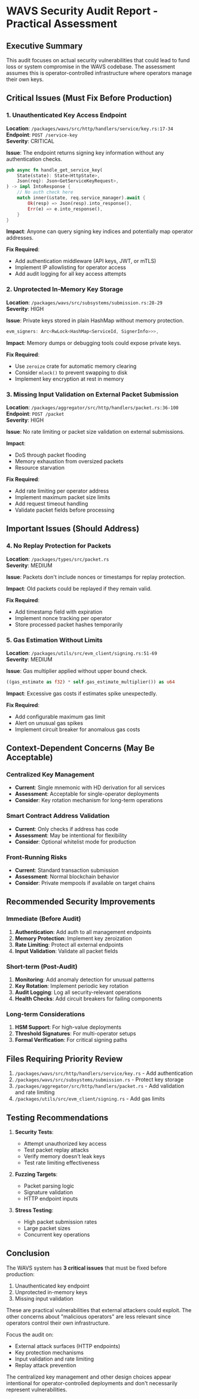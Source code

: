 # WAVS Security Audit Report - Practical Assessment

## Executive Summary

This audit focuses on actual security vulnerabilities that could lead to fund loss or system compromise in the WAVS codebase. The assessment assumes this is operator-controlled infrastructure where operators manage their own keys.

## Critical Issues (Must Fix Before Production)

### 1. Unauthenticated Key Access Endpoint

**Location**: `/packages/wavs/src/http/handlers/service/key.rs:17-34`  
**Endpoint**: `POST /service-key`  
**Severity**: CRITICAL

**Issue**: The endpoint returns signing key information without any authentication checks.

```rust
pub async fn handle_get_service_key(
    State(state): State<HttpState>,
    Json(req): Json<GetServiceKeyRequest>,
) -> impl IntoResponse {
    // No auth check here
    match inner(&state, req.service_manager).await {
        Ok(resp) => Json(resp).into_response(),
        Err(e) => e.into_response(),
    }
}
```

**Impact**: Anyone can query signing key indices and potentially map operator addresses.

**Fix Required**:
- Add authentication middleware (API keys, JWT, or mTLS)
- Implement IP allowlisting for operator access
- Add audit logging for all key access attempts

### 2. Unprotected In-Memory Key Storage

**Location**: `/packages/wavs/src/subsystems/submission.rs:28-29`  
**Severity**: HIGH

**Issue**: Private keys stored in plain HashMap without memory protection.

```rust
evm_signers: Arc<RwLock<HashMap<ServiceId, SignerInfo>>>,
```

**Impact**: Memory dumps or debugging tools could expose private keys.

**Fix Required**:
- Use `zeroize` crate for automatic memory clearing
- Consider `mlock()` to prevent swapping to disk
- Implement key encryption at rest in memory

### 3. Missing Input Validation on External Packet Submission

**Location**: `/packages/aggregator/src/http/handlers/packet.rs:36-100`  
**Endpoint**: `POST /packet`  
**Severity**: HIGH

**Issue**: No rate limiting or packet size validation on external submissions.

**Impact**: 
- DoS through packet flooding
- Memory exhaustion from oversized packets
- Resource starvation

**Fix Required**:
- Add rate limiting per operator address
- Implement maximum packet size limits
- Add request timeout handling
- Validate packet fields before processing

## Important Issues (Should Address)

### 4. No Replay Protection for Packets

**Location**: `/packages/types/src/packet.rs`  
**Severity**: MEDIUM

**Issue**: Packets don't include nonces or timestamps for replay protection.

**Impact**: Old packets could be replayed if they remain valid.

**Fix Required**:
- Add timestamp field with expiration
- Implement nonce tracking per operator
- Store processed packet hashes temporarily

### 5. Gas Estimation Without Limits

**Location**: `/packages/utils/src/evm_client/signing.rs:51-69`  
**Severity**: MEDIUM

**Issue**: Gas multiplier applied without upper bound check.

```rust
((gas_estimate as f32) * self.gas_estimate_multiplier()) as u64
```

**Impact**: Excessive gas costs if estimates spike unexpectedly.

**Fix Required**:
- Add configurable maximum gas limit
- Alert on unusual gas spikes
- Implement circuit breaker for anomalous gas costs

## Context-Dependent Concerns (May Be Acceptable)

### Centralized Key Management
- **Current**: Single mnemonic with HD derivation for all services
- **Assessment**: Acceptable for single-operator deployments
- **Consider**: Key rotation mechanism for long-term operations

### Smart Contract Address Validation
- **Current**: Only checks if address has code
- **Assessment**: May be intentional for flexibility
- **Consider**: Optional whitelist mode for production

### Front-Running Risks
- **Current**: Standard transaction submission
- **Assessment**: Normal blockchain behavior
- **Consider**: Private mempools if available on target chains

## Recommended Security Improvements

### Immediate (Before Audit)
1. **Authentication**: Add auth to all management endpoints
2. **Memory Protection**: Implement key zeroization
3. **Rate Limiting**: Protect all external endpoints
4. **Input Validation**: Validate all packet fields

### Short-term (Post-Audit)
1. **Monitoring**: Add anomaly detection for unusual patterns
2. **Key Rotation**: Implement periodic key rotation
3. **Audit Logging**: Log all security-relevant operations
4. **Health Checks**: Add circuit breakers for failing components

### Long-term Considerations
1. **HSM Support**: For high-value deployments
2. **Threshold Signatures**: For multi-operator setups
3. **Formal Verification**: For critical signing paths

## Files Requiring Priority Review

1. `/packages/wavs/src/http/handlers/service/key.rs` - Add authentication
2. `/packages/wavs/src/subsystems/submission.rs` - Protect key storage
3. `/packages/aggregator/src/http/handlers/packet.rs` - Add validation and rate limiting
4. `/packages/utils/src/evm_client/signing.rs` - Add gas limits

## Testing Recommendations

1. **Security Tests**:
   - Attempt unauthorized key access
   - Test packet replay attacks
   - Verify memory doesn't leak keys
   - Test rate limiting effectiveness

2. **Fuzzing Targets**:
   - Packet parsing logic
   - Signature validation
   - HTTP endpoint inputs

3. **Stress Testing**:
   - High packet submission rates
   - Large packet sizes
   - Concurrent key operations

## Conclusion

The WAVS system has **3 critical issues** that must be fixed before production:
1. Unauthenticated key endpoint
2. Unprotected in-memory keys
3. Missing input validation

These are practical vulnerabilities that external attackers could exploit. The other concerns about "malicious operators" are less relevant since operators control their own infrastructure.

Focus the audit on:
- External attack surfaces (HTTP endpoints)
- Key protection mechanisms
- Input validation and rate limiting
- Replay attack prevention

The centralized key management and other design choices appear intentional for operator-controlled deployments and don't necessarily represent vulnerabilities.